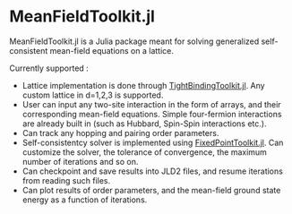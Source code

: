 # MeanFieldToolkit.jl

MeanFieldToolkit.jl is a Julia package meant for solving generalized self-consistent mean-field equations on a lattice.

Currently supported :
* Lattice implementation is done through [TightBindingToolkit.jl](https://github.com/Anjishnubose/TightBindingToolkit.jl). Any custom lattice in d=1,2,3 is supported.
* User can input any two-site interaction in the form of arrays, and their corresponding mean-field equations. Simple four-fermion interactions are already built in (such as Hubbard, Spin-Spin interactions etc.).
* Can track any hopping and pairing order parameters.
* Self-consistentcy solver is implemented using [FixedPointToolkit.jl](https://github.com/Anjishnubose/FixedPointToolkit.jl). Can customize the solver, the tolerance of convergence, the maximum number of iterations and so on.
* Can checkpoint and save results into JLD2 files, and resume iterations from reading such files.
* Can plot results of order parameters, and the mean-field ground state energy as a function of iterations.

